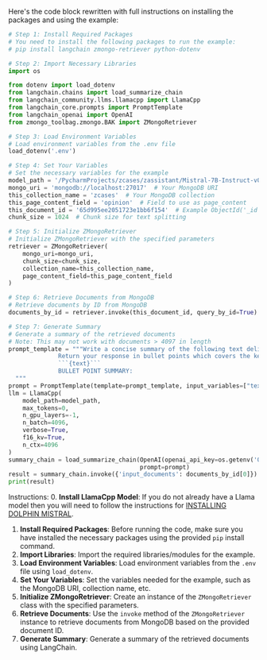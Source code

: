 Here's the code block rewritten with full instructions on installing the packages and using the example:

```python
# Step 1: Install Required Packages
# You need to install the following packages to run the example:
# pip install langchain zmongo-retriever python-dotenv

# Step 2: Import Necessary Libraries
import os

from dotenv import load_dotenv
from langchain.chains import load_summarize_chain
from langchain_community.llms.llamacpp import LlamaCpp
from langchain_core.prompts import PromptTemplate
from langchain_openai import OpenAI
from zmongo_toolbag.zmongo.BAK import ZMongoRetriever

# Step 3: Load Environment Variables
# Load environment variables from the .env file
load_dotenv('.env')

# Step 4: Set Your Variables
# Set the necessary variables for the example
model_path = '/PycharmProjects/zcases/zassistant/Mistral-7B-Instruct-v0.1-GGUF/mistral-7b-instruct-v0.1.Q4_0.gguf'  # Your .gguf file
mongo_uri = 'mongodb://localhost:27017'  # Your MongoDB URI
this_collection_name = 'zcases'  # Your MongoDB collection
this_page_content_field = 'opinion'  # Field to use as page_content
this_document_id = '65d995ee2051723e1bb6f154'  # Example ObjectId('_id') value
chunk_size = 1024  # Chunk size for text splitting

# Step 5: Initialize ZMongoRetriever
# Initialize ZMongoRetriever with the specified parameters
retriever = ZMongoRetriever(
    mongo_uri=mongo_uri,
    chunk_size=chunk_size,
    collection_name=this_collection_name,
    page_content_field=this_page_content_field
)

# Step 6: Retrieve Documents from MongoDB
# Retrieve documents by ID from MongoDB
documents_by_id = retriever.invoke(this_document_id, query_by_id=True)

# Step 7: Generate Summary
# Generate a summary of the retrieved documents
# Note: This may not work with documents > 4097 in length
prompt_template = """Write a concise summary of the following text delimited by triple backquotes.
              Return your response in bullet points which covers the key points of the text.
              ```{text}```
              BULLET POINT SUMMARY:
  """
prompt = PromptTemplate(template=prompt_template, input_variables=["text"])
llm = LlamaCpp(
    model_path=model_path,
    max_tokens=0,
    n_gpu_layers=-1,
    n_batch=4096,
    verbose=True,
    f16_kv=True,
    n_ctx=4096
)
summary_chain = load_summarize_chain(OpenAI(openai_api_key=os.getenv('OPENAI_API_KEY')), chain_type="stuff",
                                     prompt=prompt)
result = summary_chain.invoke({'input_documents': documents_by_id[0]})
print(result)
```

Instructions:
0. **Install LlamaCpp Model**: If you do not already have a Llama model then you will need to follow the instructions for [INSTALLING DOLPHIN MISTRAL](INSTALL_DOLPHIN_MISTRAL.md).
1. **Install Required Packages**: Before running the code, make sure you have installed the necessary packages using the provided `pip` install command.
2. **Import Libraries**: Import the required libraries/modules for the example.
3. **Load Environment Variables**: Load environment variables from the `.env` file using `load_dotenv`.
4. **Set Your Variables**: Set the variables needed for the example, such as the MongoDB URI, collection name, etc.
5. **Initialize ZMongoRetriever**: Create an instance of the `ZMongoRetriever` class with the specified parameters.
6. **Retrieve Documents**: Use the `invoke` method of the `ZMongoRetriever` instance to retrieve documents from MongoDB based on the provided document ID.
7. **Generate Summary**: Generate a summary of the retrieved documents using LangChain.